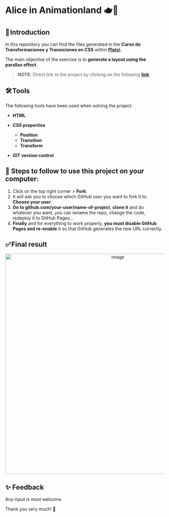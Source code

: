 # Alice in Animationland 🫖​🎩​
## 🚀 Introduction

In this repository you can find the files generated in the **Curso de Transformaciones y Transiciones en CSS** within **[Platzi](https://platzi.com/home)**.

The main objective of the exercise is to **generate a layout using the parallax effect**.

> **NOTE:** Direct link to the project by clicking on the following **[link](https://marocena26.github.io/parallax-alice-in-animationland/)**

## 🛠️ Tools

The following tools have been used when solving the project:

- **HTML** 
- **CSS properties**
  - **Position**
  - **Transition**
  - **Transform**
  

- **GIT version control**
## 💾 Steps to follow to use this project on your computer:

1. Click on the top right corner > **Fork**.
2. It will ask you to choose which GitHub user you want to fork it to. **Choose your user**.
3. **Go to github.com/your-user/name-of-project**, **clone it** and do whatever you want, you can rename the repo, change the code, redeploy it to GitHub Pages...
4. **Finally** and for everything to work properly, **you must disable GitHub Pages and re-enable** it so that GitHub generates the new URL correctly.

## ✅ Final result
<div id="header" align="center">
<img width="700" alt="image" src="https://github.com/marocena26/parallax-alice-in-animationland/assets/113302094/5e205ed1-5a1d-4181-9182-2337af56bdd2">
</div>

## ✨ Feedback 

Any input is most welcome.

Thank you very much! 🤗
